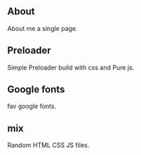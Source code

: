 ## About
About me a single page.

## Preloader
Simple Preloader build with css and Pure js.

## Google fonts
fav google fonts.

## mix
Random HTML CSS JS files.
